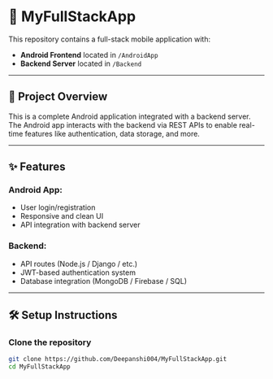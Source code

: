 # 📱 MyFullStackApp

This repository contains a full-stack mobile application with:
- **Android Frontend** located in `/AndroidApp`
- **Backend Server** located in `/Backend`

---

## 🚀 Project Overview

This is a complete Android application integrated with a backend server. The Android app interacts with the backend via REST APIs to enable real-time features like authentication, data storage, and more.

---

## ✨ Features

### Android App:
- User login/registration
- Responsive and clean UI
- API integration with backend server

### Backend:
- API routes (Node.js / Django / etc.)
- JWT-based authentication system
- Database integration (MongoDB / Firebase / SQL)

---

## 🛠 Setup Instructions

### Clone the repository

```bash
git clone https://github.com/Deepanshi004/MyFullStackApp.git
cd MyFullStackApp
